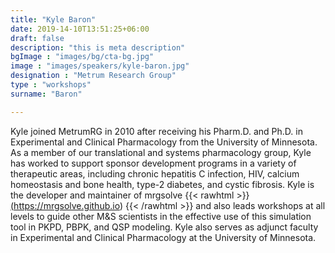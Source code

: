 ```yaml
---
title: "Kyle Baron"
date: 2019-14-10T13:51:25+06:00
draft: false
description: "this is meta description"
bgImage : "images/bg/cta-bg.jpg"
image : "images/speakers/kyle-baron.jpg"
designation : "Metrum Research Group"
type : "workshops"
surname: "Baron"

---
```


Kyle joined MetrumRG in 2010 after receiving his Pharm.D. and Ph.D. in  Experimental and Clinical Pharmacology from the University of Minnesota. As a member of our translational and systems pharmacology group, Kyle has worked to support sponsor development programs in a variety of therapeutic areas, including chronic hepatitis C infection, HIV, calcium homeostasis and bone health, type-2 diabetes, and cystic fibrosis.  Kyle is the developer and maintainer of mrgsolve 
{{< rawhtml >}}
<a href="https://mrgsolve.github.io" style="text-decoration: underline;">(https://mrgsolve.github.io)</a> 
{{< /rawhtml >}}
 and also leads workshops at all levels to guide other M&S scientists in the effective use of this simulation tool in PKPD, PBPK, and QSP modeling. Kyle also serves as adjunct faculty in Experimental and Clinical Pharmacology at the University of Minnesota.  
